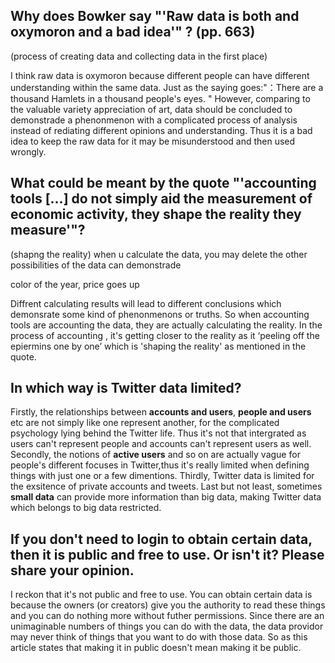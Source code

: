 ## Why does Bowker say "'Raw data is both and oxymoron and a bad idea'" ? (pp. 663)
(process of creating data and collecting data in the first place)

I think raw data is oxymoron because different people can have different understanding within the same data. Just as the saying goes:"：There are a thousand Hamlets in a thousand people's eyes. " However, comparing to the valuable variety appreciation of art, data should be concluded to demonstrade a phenonmenon with a complicated process of analysis instead of rediating different opinions and understanding. Thus it is a bad idea to keep the raw data for it may be misunderstood and then used wrongly.

## What could be meant by the quote "'accounting tools [...] do not simply aid the measurement of economic activity, they shape the reality they measure'"?
(shapng the reality)
when u calculate the data, you may delete the other possibilities of the data can demonstrade

color of the year, price goes up 

Diffrent calculating results will lead to different conclusions which demonsrate some kind of phenonmenons or truths. So when accounting tools are accounting the data, they are actually calculating the reality. In the process of accounting , it's getting closer to the reality as it ‘peeling off the epiermins one by one’ which is 'shaping the reality' as mentioned in the quote.

## In which way is Twitter data limited?

Firstly, the relationships between **accounts and users**, **people and users** etc are not simply like one represent another, for the complicated psychology lying behind the Twitter life. Thus it's not that intergrated as users can't represent people and accounts can't represent users as well. Secondly, the notions of **active users** and so on are actually vague for people's different focuses in Twitter,thus it's really limited when defining things with just one or a few dimentions. Thirdly, Twitter data is limited for the exsitence of private accounts and tweets. Last but not least, sometimes **small data** can provide more information than big data, making Twitter data which belongs to big data restricted.

## If you don't need to login to obtain certain data, then it is public and free to use. Or isn't it? Please share your opinion.

I reckon that it's not public and free to use. You can obtain certain data is because the owners (or creators) give you the authority to read these things and you can do nothing more without futher permissions. Since there are an unimaginable numbers of things you can do with the data, the data providor may never think of things that you want to do with those data. So as this article states that making it in public doesn't mean making it be public.
